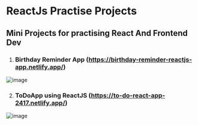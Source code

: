 # ReactJs Practise Projects
## Mini Projects for practising React And Frontend Dev

1. ### Birthday Reminder App (https://birthday-reminder-reactjs-app.netlify.app/)
![image](https://user-images.githubusercontent.com/39798643/122636372-92553a00-d106-11eb-8df3-16045bff1ed0.png)


2. ### ToDoApp using ReactJS (https://to-do-react-app-2417.netlify.app/)
![image](https://user-images.githubusercontent.com/39798643/122636484-1efff800-d107-11eb-8b98-75c4b1fc8f9f.png)
